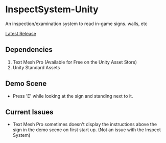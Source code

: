 # InspectSystem-Unity
An inspection/examination system to read in-game signs. walls, etc

[Latest Release](https://github.com/DuckBoss/InspectSystem-Unity/releases/latest)

## Dependencies
1) Text Mesh Pro (Available for Free on the Unity Asset Store)
2) Unity Standard Assets

## Demo Scene
- Press 'E' while looking at the sign and standing next to it.

## Current Issues
- Text Mesh Pro sometimes doesn't display the instructions above the sign in the demo scene on first start up.
(Not an issue with the Inspect System)
